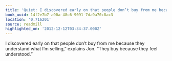 ```yaml
---
title: 'Quiet: I discovered early on that people don’t buy from me because …'
book_uuid: 14f2e7b7-a90a-48c6-9091-7da9a70c8ac3
location: '0.716201'
source: readmill
highlighted_on: '2012-12-12T03:34:37.000Z'
---
```


I discovered early on that people don’t buy from me because they understand what I’m selling,” explains Jon. “They buy because they feel understood.”